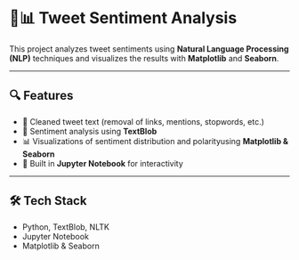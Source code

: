 # 🧠📊 Tweet Sentiment Analysis

This project analyzes tweet sentiments using **Natural Language Processing (NLP)** techniques and visualizes the results with **Matplotlib** and **Seaborn**.

---

## 🔍 Features

- 🧹 Cleaned tweet text (removal of links, mentions, stopwords, etc.)
- 🧠 Sentiment analysis using **TextBlob**
- 📊 Visualizations of sentiment distribution and polarityusing **Matplotlib & Seaborn**
- 📁 Built in **Jupyter Notebook** for interactivity

---

## 🛠 Tech Stack

- Python, TextBlob, NLTK  
- Jupyter Notebook  
- Matplotlib & Seaborn
